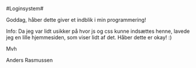 #Loginsystem#

Goddag,
håber dette giver et indblik i min programmering!

Info:
Da jeg var lidt usikker på hvor js og css kunne indsættes henne, lavede jeg en lille
hjemmesiden, som viser lidt af det. Håber dette er okay! :)

Mvh

Anders Rasmussen
